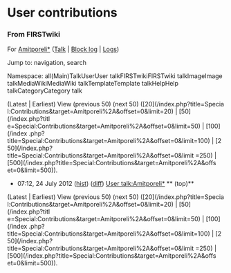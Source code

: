

# User contributions

### From FIRSTwiki

For [Amitporeli*](/index.php?title=User:Amitporeli%2A&action=edit
"User:Amitporeli*" ) ([Talk](User_talk:Amitporeli%2A "User
talk:Amitporeli*" ) | [Block
log](/index.php?title=Special:Log&type=block&page=User:Amitporeli%2A
"Special:Log" ) | [Logs](/index.php?title=Special:Log&user=Amitporeli%2A
"Special:Log" ))

Jump to: navigation, search

Namespace:  all(Main)TalkUserUser talkFIRSTwikiFIRSTwiki talkImageImage
talkMediaWikiMediaWiki talkTemplateTemplate talkHelpHelp talkCategoryCategory
talk

(Latest | Earliest) View (previous 50) (next 50) ([20](/index.php?title=Specia
l:Contributions&target=Amitporeli%2A&offset=0&limit=20) | [50](/index.php?titl
e=Special:Contributions&target=Amitporeli%2A&offset=0&limit=50) | [100](/index
.php?title=Special:Contributions&target=Amitporeli%2A&offset=0&limit=100) | [2
50](/index.php?title=Special:Contributions&target=Amitporeli%2A&offset=0&limit
=250) | [500](/index.php?title=Special:Contributions&target=Amitporeli%2A&offs
et=0&limit=500)).

  * 07:12, 24 July 2012 ([hist](/index.php?title=User_talk:Amitporeli%2A&action=history "User talk:Amitporeli*" )) ([diff](/index.php?title=User_talk:Amitporeli%2A&diff=prev&oldid=268288 "User talk:Amitporeli*" )) [User talk:Amitporeli*](User_talk:Amitporeli%2A "User talk:Amitporeli*" ) ** (top)**

(Latest | Earliest) View (previous 50) (next 50) ([20](/index.php?title=Specia
l:Contributions&target=Amitporeli%2A&offset=0&limit=20) | [50](/index.php?titl
e=Special:Contributions&target=Amitporeli%2A&offset=0&limit=50) | [100](/index
.php?title=Special:Contributions&target=Amitporeli%2A&offset=0&limit=100) | [2
50](/index.php?title=Special:Contributions&target=Amitporeli%2A&offset=0&limit
=250) | [500](/index.php?title=Special:Contributions&target=Amitporeli%2A&offs
et=0&limit=500)).

